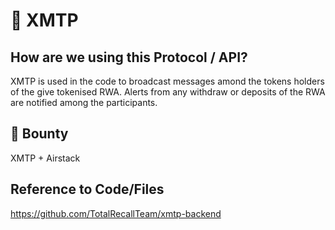 # :seedling: XMTP

## How are we using this Protocol / API?
XMTP is used in the code to broadcast messages amond the tokens holders of the give tokenised RWA. Alerts from any withdraw or deposits of the RWA are notified among the participants.

## :money_with_wings: Bounty 
XMTP + Airstack  

## Reference to Code/Files
https://github.com/TotalRecallTeam/xmtp-backend
